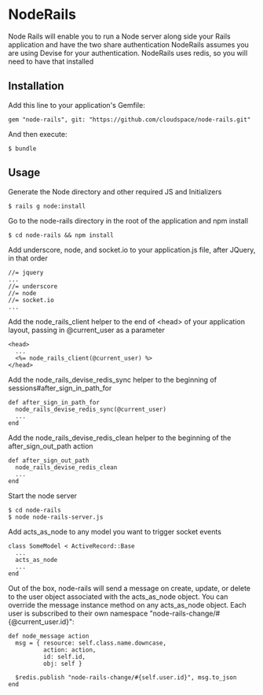 # NodeRails

Node Rails will enable you to run a Node server along side your Rails application and have the two share authentication
NodeRails assumes you are using Devise for your authentication.
NodeRails uses redis, so you will need to have that installed

## Installation

Add this line to your application's Gemfile:

    gem "node-rails", git: "https://github.com/cloudspace/node-rails.git"

And then execute:

    $ bundle

## Usage

Generate the Node directory and other required JS and Initializers

    $ rails g node:install
  
Go to the node-rails directory in the root of the application and npm install

    $ cd node-rails && npm install

Add underscore, node, and socket.io to your application.js file, after JQuery, in that order

	//= jquery
	...
	//= underscore
	//= node
	//= socket.io
	...

Add the node_rails_client helper to the end of &lt;head&gt; of your application layout, passing in @current_user as a parameter
      
    <head>
      ...
      <%= node_rails_client(@current_user) %>
    </head>
  
Add the node_rails_devise_redis_sync helper to the beginning of sessions#after_sign_in_path_for
  
    def after_sign_in_path_for
      node_rails_devise_redis_sync(@current_user)
      ...
    end
  
Add the node_rails_devise_redis_clean helper to the beginning of the after_sign_out_path action
    
    def after_sign_out_path
      node_rails_devise_redis_clean
      ...
    end

Start the node server

    $ cd node-rails
    $ node node-rails-server.js
  
Add acts_as_node to any model you want to trigger socket events
    
    class SomeModel < ActiveRecord::Base
      ...
      acts_as_node
      ...
    end
  
Out of the box, node-rails will send a message on create, update, or delete to the user object associated with the acts_as_node object.  You can override the message instance method on any acts_as_node object.  Each user is subscribed to their own namespace "node-rails-change/#{@current_user.id}":

    def node_message action
      msg = { resource: self.class.name.downcase,
              action: action,
              id: self.id,
              obj: self }

      $redis.publish "node-rails-change/#{self.user.id}", msg.to_json
    end